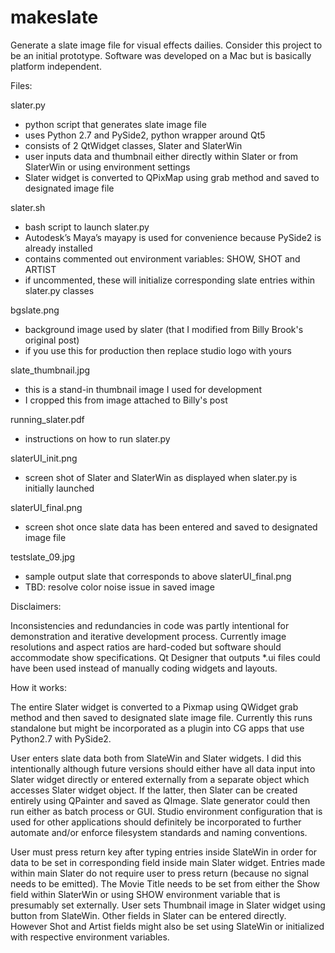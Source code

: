 # makeslate
Generate a slate image file for visual effects dailies. Consider this project to be an initial prototype.
Software was developed on a Mac but is basically platform independent.

Files:

slater.py
- python script that generates slate image file
- uses Python 2.7 and PySide2, python wrapper around Qt5
- consists of 2 QtWidget classes, Slater and SlaterWin 
- user inputs data and thumbnail either directly within Slater or from SlaterWin or using environment settings 
- Slater widget is converted to QPixMap using grab method and saved to designated image file

slater.sh
- bash script to launch slater.py
- Autodesk’s Maya’s mayapy is used for convenience because PySide2 is already installed
- contains commented out environment variables: SHOW, SHOT and ARTIST
- if uncommented, these will initialize corresponding slate entries within slater.py classes

bgslate.png
- background image used by slater (that I modified from Billy Brook's original post)
- if you use this for production then replace studio logo with yours

slate_thumbnail.jpg
- this is a stand-in thumbnail image I used for development 
- I cropped this from image attached to Billy's post 

running_slater.pdf
- instructions on how to run slater.py

slaterUI_init.png
- screen shot of Slater and SlaterWin as displayed when slater.py is initially launched

slaterUI_final.png
- screen shot once slate data has been entered and saved to designated image file

testslate_09.jpg
- sample output slate that corresponds to above slaterUI_final.png
- TBD: resolve color noise issue in saved image

Disclaimers:

Inconsistencies and redundancies in code was partly intentional for demonstration and iterative development process.
Currently image resolutions and aspect ratios are hard-coded but software should accommodate show specifications.
Qt Designer that outputs *.ui files could have been used instead of manually coding widgets and layouts.

How it works:

The entire Slater widget is converted to a Pixmap using QWidget grab method and then saved to designated slate image file. Currently this runs standalone but might be incorporated as a plugin into CG apps that use Python2.7 with PySide2.
 
User enters slate data both from SlateWin and Slater widgets. I did this intentionally although future versions should either have all data input into Slater widget directly or entered externally from a separate object which accesses Slater widget object. If the latter, then Slater can be created entirely using QPainter and saved as QImage. Slate generator could then run either as batch process or GUI. Studio environment configuration that is used for other applications should definitely be incorporated to further automate and/or enforce filesystem standards and naming conventions. 

User must press return key after typing entries inside SlateWin in order for data to be set in corresponding field inside main Slater widget. Entries made within main Slater do not require user to press return (because no signal needs to be emitted). The Movie Title needs to be set from either the Show field within SlaterWin or using SHOW environment variable that is presumably set externally. User sets Thumbnail image in Slater widget using <Load Thumbnail> button from SlateWin.  Other fields in Slater can be entered directly. However Shot and Artist fields might also be set using SlateWin or initialized with respective environment variables.

